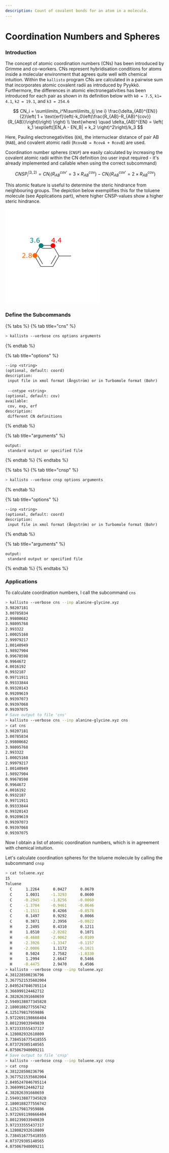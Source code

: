 ```yaml
---
description: Count of covalent bonds for an atom in a molecule.
---
```


# Coordination Numbers and Spheres

### Introduction

The concept of atomic coordination numbers \(CNs\) has been introduced by Grimme and co-workers. CNs represent hybridisation conditions for atoms inside a molecular environment that agrees quite well with chemical intuition. Within the `kallisto` program CNs are calculated in a pairwise sum that incorporates atomic covalent radii as introduced by Pyykkö. Furthermore, the differences in atomic electronegativities has been introduced for each pair as shown in its definition below with `k0 = 7.5`, `k1= 4.1`, `k2 = 19.1`, and `k3 = 254.6`

$$
CN_i = \sum\limits_i^N\sum\limits_{j \ne i} \frac{\delta_{AB}^{EN}}{2}\left( 1 + \text{erf}\left(-k_0\left(\frac{R_{AB}-R_{AB}^{cov}}{R_{AB}}\right)\right) \right)
\\
\text{where} \quad \delta_{AB}^{EN} = \left( k_1 \exp\left(|EN_A - EN_B| + k_2 \right)^2\right)/k_3
$$

Here, Pauling electronegativities \(`EN`\), the internuclear distance of pair AB \(`RAB`\), and covalent atomic radii \(`RcovAB = RcovA + RcovB`\) are used. 

Coordination number spheres \(`CNSP`\) are easily calculated by increasing the covalent atomic radii within the CN definition \(no user input required - it's already implemented and callable when using the correct subcommand\)

$$
CNSP_{i}^{(3,2)} = CN_{i}\left(R^{cov'}_{AB} = 3\times R^{cov}_{AB}\right) - CN_{i}\left(R^{cov'}_{AB} = 2\times R^{cov}_{AB}\right)
$$

This atomic feature is useful to determine the steric hindrance from neighbouring groups. The depiction below exemplifies this for the toluene molecule \(see Applications part\), where higher CNSP-values show a higher steric hindrance.

![](../.gitbook/assets/cnsp_toluene.png)

### Define the Subcommands

{% tabs %}
{% tab title="cns" %}
```bash
> kallisto --verbose cns options arguments
```
{% endtab %}

{% tab title="options" %}
```markup
--inp <string> 
(optional, default: coord)
description: 
 input file in xmol format (Ångström) or in Turbomole format (Bohr)
 
 --cntype <string>
(optional, default: cov)
available:
 cov, exp, erf
description:
 different CN definitions
```
{% endtab %}

{% tab title="arguments" %}
```
output: 
 standard output or specified file
```
{% endtab %}
{% endtabs %}

{% tabs %}
{% tab title="cnsp" %}
```bash
> kallisto --verbose cnsp options arguments
```
{% endtab %}

{% tab title="options" %}
```markup
--inp <string> 
(optional, default: coord)
description: 
 input file in xmol format (Ångström) or in Turbomole format (Bohr)
```
{% endtab %}

{% tab title="arguments" %}
```
output: 
 standard output or specified file
```
{% endtab %}
{% endtabs %}

### Applications

To calculate coordination numbers, I call the subcommand `cns` 

```bash
> kallisto --verbose cns --inp alanine-glycine.xyz
3.98207181
3.00785834 
2.99800682 
3.98095768 
2.993322   
1.00025168
2.99979217 
1.00140949 
1.98927904 
0.99678598 
0.9964672  
4.0016192
0.9932187  
0.99711911 
0.99333844 
0.99320143 
0.99209619 
0.99397073
0.99397068 
0.99397075
# Save output to file 'cns'
> kallisto --verbose cns --inp alanine-glycine.xyz cns
> cat cns
3.98207181
3.00785834 
2.99800682 
3.98095768 
2.993322   
1.00025168
2.99979217 
1.00140949 
1.98927904 
0.99678598 
0.9964672  
4.0016192
0.9932187  
0.99711911 
0.99333844 
0.99320143 
0.99209619 
0.99397073
0.99397068 
0.99397075
```

Now I obtain a list of atomic coordination numbers, which is in agreement with chemical intuition. 

Let's calculate coordination spheres for the toluene molecule by calling the subcommand `cnsp`

```bash
> cat toluene.xyz
15
Toluene
  C      1.2264      0.0427      0.0670
  C      1.0031     -1.3293      0.0600
  C     -0.2945     -1.8256     -0.0060
  C     -1.3704     -0.9461     -0.0646
  C     -1.1511      0.4266     -0.0578
  C      0.1497      0.9292      0.0066
  C      0.3871      2.3956     -0.0022
  H      2.2495      0.4310      0.1211
  H      1.8510     -2.0202      0.1071
  H     -0.4688     -2.9062     -0.0109
  H     -2.3926     -1.3347     -0.1157
  H     -2.0006      1.1172     -0.1021
  H      0.5024      2.7582     -1.0330
  H      1.2994      2.6647      0.5466
  H     -0.4475      2.9470      0.4506
> kallisto --verbose cnsp --inp toluene.xyz
4.381228500236796
3.3677521535602004
2.8495247846705114
3.366999124462712
4.382826391660659
2.5949138877345828
2.1800188277556742
4.125179817959886
3.9722691198666404
3.801239033949839
3.972333555437317
4.128082932610809
3.7384516775418555
4.073729305140565
4.075067940009211
# Save output to file 'cnsp'
> kallisto --verbose cnsp --inp toluene.xyz cnsp
> cat cnsp
4.381228500236796
3.3677521535602004
2.8495247846705114
3.366999124462712
4.382826391660659
2.5949138877345828
2.1800188277556742
4.125179817959886
3.9722691198666404
3.801239033949839
3.972333555437317
4.128082932610809
3.7384516775418555
4.073729305140565
4.075067940009211
```


